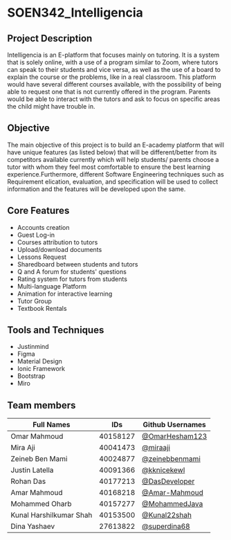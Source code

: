 # SOEN342_Intelligencia

## Project Description
Intelligencia is an E-platform that focuses mainly on tutoring. It is a system that is solely online, with a use of a program similar to Zoom, where tutors can speak to their students and vice versa, as well as the use of a board to explain the course or the problems, like in a real classroom.  This platform would have several different courses available, with the possibility of being able to request one that is not currently offered in the program. Parents would be able to interact with the tutors and ask to focus on specific areas the child might have trouble in.  

## Objective
The main objective of this project is to build an E-academy platform that will have unique features (as listed below) that will be different/better from its competitors available currently which will help students/ parents choose a tutor with whom they feel most comfortable to ensure the best learning experience.Furthermore, different Software Engineering techniques such as Requirement elication, evaluation, and specification will be used to collect information and the features will be developed upon the same.

## Core Features
- Accounts creation
- Guest Log-in
- Courses attribution to tutors
- Upload/download documents
- Lessons Request  
- Sharedboard between students and tutors
- Q and A forum for students' questions
- Rating system for tutors from students 
- Multi-language Platform
- Animation for interactive learning
- Tutor Group
- Textbook Rentals

## Tools and Techniques
- Justinmind <br />
- Figma <br />
- Material Design <br />
- Ionic Framework <br />
- Bootstrap <br />
- Miro

## Team members
| Full Names    | IDs           |  Github Usernames |
| ------------- | ------------- | ------------- | 
| Omar Mahmoud  |   40158127    |[@OmarHesham123](https://github.com/OmarHesham123)|
| Mira Aji  |    40041473   | [@miraaji](https://github.com/miraaji) |
| Zeineb Ben Mami |   40024877    | [@zeinebbenmami ](https://github.com/zeinebbenmami) |
| Justin Latella  |   40091366    | [@kknicekewl](https://github.com/kknicekewl)|
| Rohan Das  |   40177213    | [@DasDeveloper](https://github.com/DasDeveloper) |
| Amar Mahmoud  |   40168218    | [@Amar-Mahmoud](https://github.com/Amar-Mahmoud) |
| Mohammed Oharb  |   40157277    | [@MohammedJava](https://github.com/MohammedJava) |
| Kunal Harshilkumar Shah  |    40153500   | [@Kunal22shah](https://github.com/Kunal22shah) |
| Dina Yashaev  |  27613822    | [@superdina68](https://github.com/superdina68)|
